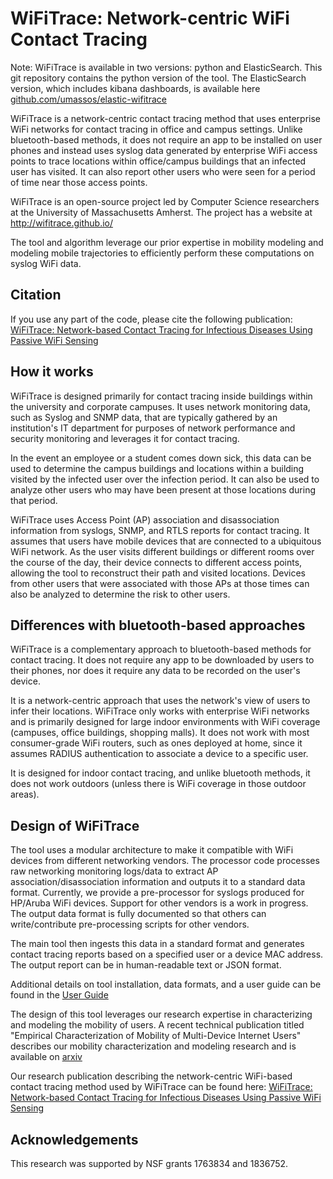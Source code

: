 # WiFiTrace: Network-centric WiFi Contact Tracing

Note: WiFiTrace is available in two versions: python and ElasticSearch. This git repository contains the python version of the tool.  The ElasticSearch version, which includes kibana dashboards, is available here [github.com/umassos/elastic-wifitrace](https://github.com/umassos/elastic-wifitrace)

WiFiTrace is a network-centric contact tracing method that uses enterprise WiFi networks for contact tracing in office and campus settings. Unlike bluetooth-based methods, it does not require an app to be installed on user phones and instead uses syslog data generated by enterprise WiFi access points to trace locations within office/campus buildings that an infected user has visited. It can also report other users who were seen for a period of time near those access points.

WiFiTrace is an open-source project led by Computer Science researchers at the University of Massachusetts Amherst. The project has a website at http://wifitrace.github.io/ 

The tool and algorithm leverage our prior expertise in mobility modeling and modeling mobile trajectories to efficiently perform these computations on syslog WiFi data.

## Citation
  If you use any part of the code, please cite the following publication:
 [WiFiTrace: Network-based Contact Tracing for Infectious Diseases Using Passive WiFi Sensing](https://arxiv.org/abs/2005.12045)

## How it works

WiFiTrace is designed primarily for contact tracing inside buildings within the university and corporate campuses. It uses network monitoring data,  such as Syslog and SNMP data, that are typically gathered by an institution's IT department for purposes of network performance and security monitoring and leverages it for contact tracing.

In the event an employee or a student comes down sick, this data can be used to determine the campus buildings and locations within a building visited by the infected user over the infection period. It can also be used to analyze other users who may have been present at those locations during that period.

WiFiTrace uses Access Point (AP) association and disassociation information from syslogs, SNMP, and RTLS reports for contact tracing. It assumes that users have mobile devices that are connected to a ubiquitous WiFi network. As the user visits different buildings or different rooms over the course of the day, their device connects to different access points, allowing the tool to reconstruct their path and visited locations. Devices from other users that were associated with those APs at those times can also be analyzed to determine the risk to other users.

## Differences with bluetooth-based approaches

WiFiTrace is a complementary approach to bluetooth-based methods for contact tracing. It does not require any app to be downloaded by users to their phones, nor does it require any data to be recorded on the user's device.

It is a network-centric approach that uses the network's view of users to infer their locations. WiFiTrace only works with enterprise WiFi networks and is primarily designed for large indoor environments with WiFi coverage (campuses, office buildings, shopping malls).  It does not work with most consumer-grade WiFi routers, such as ones deployed at home, since it assumes RADIUS authentication to associate a device to a specific user. 

It is designed for indoor contact tracing, and unlike bluetooth methods, it does not work outdoors (unless there is WiFi coverage in those outdoor areas).  

## Design of WiFiTrace 

The tool uses a modular architecture to make it compatible with WiFi devices from different networking vendors. 
The processor code processes raw networking monitoring logs/data to extract AP association/disassociation information and outputs it to a standard data format.  Currently, we provide a pre-processor for syslogs produced for HP/Aruba WiFi devices. Support for other vendors is a work in progress.  The output data format is fully documented so that others can write/contribute pre-processing scripts for other vendors.

The main tool then ingests this data in a standard format and generates contact tracing reports based on a specified user or a device MAC address. The output report can be in human-readable text or JSON format.

Additional details on tool installation, data formats, and a user guide can be found in the 
[User Guide](https://github.com/umassos/WiFiTrace/blob/master/USER-GUIDE.md)
 

The design of this tool leverages our research expertise in characterizing and modeling the mobility of users. A recent technical publication titled "Empirical Characterization of Mobility of Multi-Device Internet Users" describes our mobility characterization and modeling research and is available on 
[arxiv](https://arxiv.org/abs/2003.08512) 

Our research publication describing the network-centric WiFi-based contact tracing method used by WiFiTrace can be found here: [WiFiTrace: Network-based Contact Tracing for Infectious Diseases Using Passive WiFi Sensing](https://arxiv.org/abs/2005.12045v2)

## Acknowledgements 

This research was supported by NSF grants 1763834 and 1836752. 
